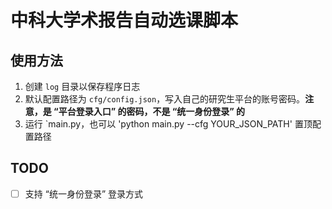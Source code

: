 # 中科大学术报告自动选课脚本

## 使用方法
1. 创建 `log` 目录以保存程序日志
2. 默认配置路径为 `cfg/config.json`，写入自己的研究生平台的账号密码。**注意，是 “平台登录入口” 的密码，不是 “统一身份登录” 的**
3. 运行 `main.py，也可以 'python main.py --cfg YOUR_JSON_PATH' 置顶配置路径

## TODO
 - [ ] 支持 “统一身份登录” 登录方式
